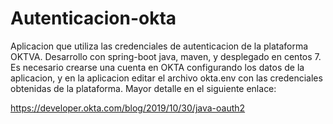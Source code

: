 # Autenticacion-okta

Aplicacion que utiliza las credenciales de autenticacion de la plataforma OKTVA.
Desarrollo con spring-boot java, maven, y desplegado en centos 7. Es necesario crearse una cuenta en OKTA configurando los datos de la aplicacion, y en la aplicacion editar el archivo okta.env con las credenciales obtenidas de la plataforma. Mayor detalle en el siguiente enlace:

https://developer.okta.com/blog/2019/10/30/java-oauth2

